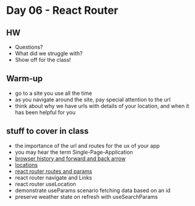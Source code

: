 # Day 06 - React Router

## HW

-   Questions?
-   What did we struggle with?
-   Show off for the class!

## Warm-up

-   go to a site you use all the time
-   as you navigate around the site, pay special attention to the url
-   think about why we have urls with details of your location, and when it has been helpful for you

## stuff to cover in class

-   the importance of the url and routes for the ux of your app
-   you may hear the term Single-Page-Application
-   [browser history and forward and back arrow](https://reactrouter.com/en/main/start/concepts#history-and-locations)
-   [locations](https://reactrouter.com/en/main/start/concepts#locations)
-   [react router routes and params](https://reactrouter.com/en/main/start/concepts#locations)
-   react router navigate and Links
-   react router useLocation
-   demonstrate useParams scenario fetching data based on an id
-   preserve weather state on refresh with useSearchParams
